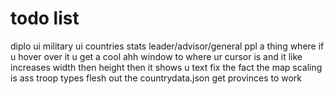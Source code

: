 # todo list
diplo ui
military ui
countries stats
leader/advisor/general ppl
a thing where if u hover over it u get a cool ahh window to where ur cursor is and it like increases width then height then it shows u text
fix the fact the map scaling is ass
troop types
flesh out the countrydata.json
get provinces to work



